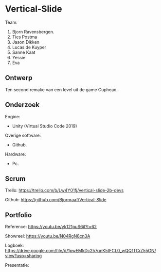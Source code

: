 # Vertical-Slide

Team:
1. Bjorn Ravensbergen.
2. Ties Postma
3. Jason Dikken
4. Lucas de Kuyper
5. Sanne Kaat
6. Yessie
7. Eva


## Ontwerp
Ten second remake van een level uit de game Cuphead.

## Onderzoek
Engine:
- Unity (Virtual Studio Code 2019)

Overige software:
- Github.

Hardware:
- Pc.

## Scrum
Trello: https://trello.com/b/Lw4Y01fj/vertical-slide-2b-devs

Github: https://github.com/Bjornraaf/Vertical-Slide

## Portfolio
Reference: https://youtu.be/yk121puS6iI?t=62

Showreel: https://youtu.be/N04RgN8cn3A

Logboek: https://drive.google.com/file/d/1pwEMkDc257qnK5tFCL0_wQQfTCrZ55GN/view?usp=sharing

Presentatie: 

